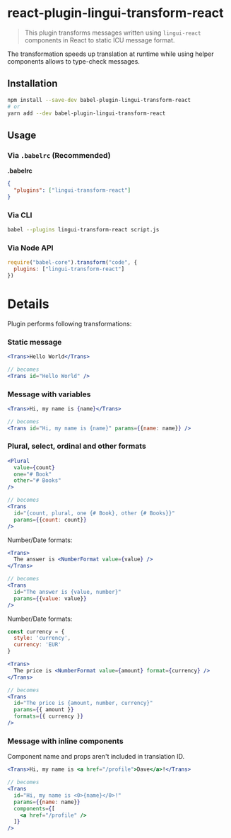 # react-plugin-lingui-transform-react

> This plugin transforms messages written using `lingui-react` components in React to static ICU message format.

The transformation speeds up translation at runtime while using helper components allows to type-check messages.

## Installation

```sh
npm install --save-dev babel-plugin-lingui-transform-react
# or
yarn add --dev babel-plugin-lingui-transform-react
```

## Usage

### Via `.babelrc` (Recommended)

**.babelrc**

```json
{
  "plugins": ["lingui-transform-react"]
}
```

### Via CLI

```sh
babel --plugins lingui-transform-react script.js
```

### Via Node API

```js
require("babel-core").transform("code", {
  plugins: ["lingui-transform-react"]
})
```

# Details

Plugin performs following transformations:

### Static message

```jsx
<Trans>Hello World</Trans>

// becomes
<Trans id="Hello World" />
```

### Message with variables

```jsx
<Trans>Hi, my name is {name}</Trans>

// becomes
<Trans id="Hi, my name is {name}" params={{name: name}} />
```

### Plural, select, ordinal and other formats

```jsx
<Plural 
  value={count}
  one="# Book"
  other="# Books"
/>

// becomes
<Trans 
  id="{count, plural, one {# Book}, other {# Books}}" 
  params={{count: count}} 
/>
```

Number/Date formats:

```jsx
<Trans>
  The answer is <NumberFormat value={value} />
</Trans>

// becomes
<Trans 
  id="The answer is {value, number}" 
  params={{value: value}} 
/>
```

Number/Date formats:

```jsx
const currency = {
  style: 'currency',
  currency: 'EUR'
}

<Trans>
  The price is <NumberFormat value={amount} format={currency} />
</Trans>

// becomes
<Trans 
  id="The price is {amount, number, currency}" 
  params={{ amount }} 
  formats={{ currency }}
/>
```


### Message with inline components

Component name and props aren't included in translation ID.

```jsx
<Trans>Hi, my name is <a href="/profile">Dave</a>!</Trans>

// becomes
<Trans 
  id="Hi, my name is <0>{name}</0>!" 
  params={{name: name}} 
  components={[
    <a href="/profile" />
  ]}
/>
```
